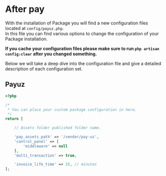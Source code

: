 # After pay

With the installation of Package you will find a new configuration files located at `config/payuz.php`.  
In this file you can find various options to change the configuration of your Package installation.

**If you cache your configuration files please make sure to run `php artisan config:clear` after you changed something.**

Below we will take a deep dive into the configuration file and give a detailed description of each configuration set.

## Payuz

```php
<?php

/*
 * You can place your custom package configuration in here.
 */
return [

    // Assets folder published folder name.

    'pay_assets_path' => '/vendor/pay-uz',
    'control_panel' => [
        'middleware' => null
    ],
    'multi_transaction' => true,

    'invoice_life_time' => 15, // minutes
];
```

